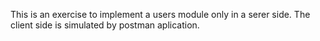 This is an exercise to implement a  users module only in a serer side.
The client side is simulated by postman aplication.
